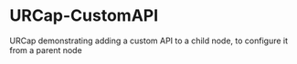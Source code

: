 # URCap-CustomAPI
URCap demonstrating adding a custom API to a child node, to configure it from a parent node
